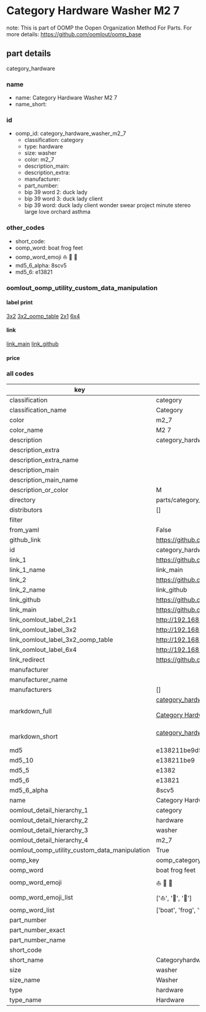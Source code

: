 # Category Hardware Washer M2 7  

note: This is part of OOMP the Oopen Organization Method For Parts. For more details: https://github.com/oomlout/oomp_base

##  part details
  



category_hardware



### name
* name: Category Hardware Washer M2 7
* name_short: 
### id
* oomp_id: category_hardware_washer_m2_7
  * classification: category
  * type: hardware
  * size: washer
  * color: m2_7
  * description_main: 
  * description_extra: 
  * manufacturer: 
  * part_number: 
  * bip 39 word 2: duck lady
  * bip 39 word 3: duck lady client
  * bip 39 word: duck lady client wonder swear project minute stereo large love orchard asthma

### other_codes
* short_code: 
* oomp_word: boat frog feet
* oomp_word_emoji :boat: :frog: :feet:
* md5_6_alpha: 8scv5
* md5_6: e13821






### oomlout_oomp_utility_custom_data_manipulation
#### label print
[3x2](http://192.168.1.245:1112/?label=oomp%208scv5)
[3x2_oomp_table](http://192.168.1.108:1112/?label=oomp%208scv5)
[2x1](http://192.168.1.242:1112/?label=oomp%208scv5)
[6x4](http://192.168.1.55:1112/?label=oomp%208scv5)    

#### link

[link_main](https://github.com/oomlout/oomlout_oomp_version_1_messy/tree/main/parts/category_hardware_washer_m2_7) [link_github](https://github.com/oomlout/oomlout_oomp_version_1_messy/tree/main/parts/category_hardware_washer_m2_7)                             

#### price







### all codes 
| key | value |  
| --- | --- |  
| classification | category |  
| classification_name | Category |  
| color | m2_7 |  
| color_name | M2 7 |  
| description | category_hardware |  
| description_extra |  |  
| description_extra_name |  |  
| description_main |  |  
| description_main_name |  |  
| description_or_color | M  |  
| directory | parts/category_hardware_washer_m2_7 |  
| distributors | [] |  
| filter |  |  
| from_yaml | False |  
| github_link | https://github.com/oomlout/oomlout_oomp_part_src/tree/main/parts/category_hardware_washer_m2_7 |  
| id | category_hardware_washer_m2_7 |  
| link_1 | https://github.com/oomlout/oomlout_oomp_version_1_messy/tree/main/parts/category_hardware_washer_m2_7 |  
| link_1_name | link_main |  
| link_2 | https://github.com/oomlout/oomlout_oomp_version_1_messy/tree/main/parts/category_hardware_washer_m2_7 |  
| link_2_name | link_github |  
| link_github | https://github.com/oomlout/oomlout_oomp_version_1_messy/tree/main/parts/category_hardware_washer_m2_7 |  
| link_main | https://github.com/oomlout/oomlout_oomp_version_1_messy/tree/main/parts/category_hardware_washer_m2_7 |  
| link_oomlout_label_2x1 | http://192.168.1.242:1112/?label=oomp%208scv5 |  
| link_oomlout_label_3x2 | http://192.168.1.245:1112/?label=oomp%208scv5 |  
| link_oomlout_label_3x2_oomp_table | http://192.168.1.108:1112/?label=oomp%208scv5 |  
| link_oomlout_label_6x4 | http://192.168.1.55:1112/?label=oomp%208scv5 |  
| link_redirect | https://github.com/oomlout/oomlout_oomp_version_1_messy/tree/main/parts/category_hardware_washer_m2_7 |  
| manufacturer |  |  
| manufacturer_name |  |  
| manufacturers | [] |  
| markdown_full | [category_hardware_washer_m2_7](none)<br>[](none)<br>[Category Hardware Washer M2 7](none)<br><br> |  
| markdown_short | [category_hardware_washer_m2_7](none)<br><br> |  
| md5 | e138211be9d591aab06dcfd0559f221e |  
| md5_10 | e138211be9 |  
| md5_5 | e1382 |  
| md5_6 | e13821 |  
| md5_6_alpha | 8scv5 |  
| name | Category Hardware Washer M2 7 |  
| oomlout_detail_hierarchy_1 | category |  
| oomlout_detail_hierarchy_2 | hardware |  
| oomlout_detail_hierarchy_3 | washer |  
| oomlout_detail_hierarchy_4 | m2_7 |  
| oomlout_oomp_utility_custom_data_manipulation | True |  
| oomp_key | oomp_category_hardware_washer_m2_7 |  
| oomp_word | boat frog feet |  
| oomp_word_emoji | :boat: :frog: :feet: |  
| oomp_word_emoji_list | [':boat:', ':frog:', ':feet:'] |  
| oomp_word_list | ['boat', 'frog', 'feet'] |  
| part_number |  |  
| part_number_exact |  |  
| part_number_name |  |  
| short_code |  |  
| short_name | Categoryhardware |  
| size | washer |  
| size_name | Washer |  
| type | hardware |  
| type_name | Hardware |  
